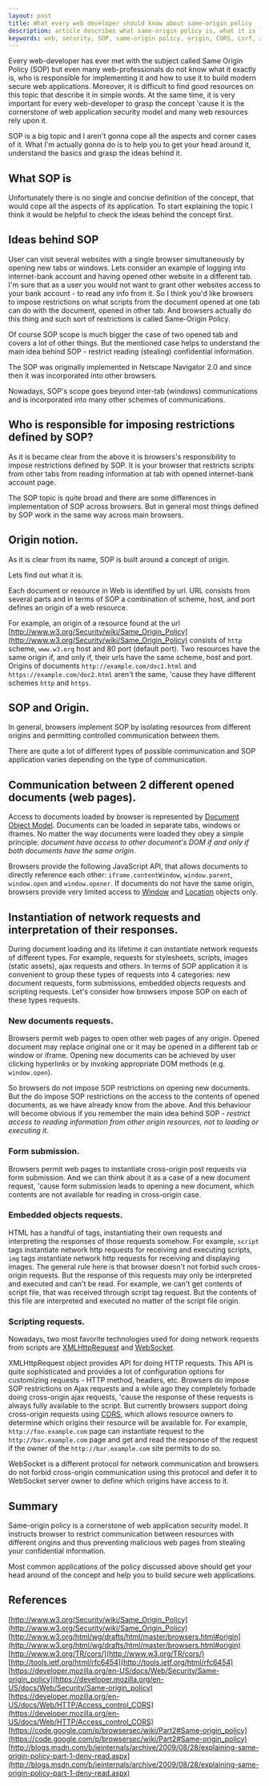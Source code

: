 ```yaml
---
layout: post
title: What every web developer should know about same-origin policy
description: article describes what same-origin policy is, what it is for and how to use it to build robust web applications.
keywords: web, security, SOP, same-origin policy, origin, CORS, csrf, xss, XMLHttpRequest, WebSocket
---
```


Every web-developer has ever met with the subject called Same Origin Policy (SOP) but even many web-professionals do not know what it exactly is, who is responsible for implementing it and how to use it to build modern secure web applications. Moreover, it is difficult to find good resources on this topic that describe it in simple words. At the same time, it is very important for every web-developer to grasp the concept 'cause it is the cornerstone of web application security model and many web resources rely upon it.

SOP is a big topic and I aren't gonna cope all the aspects and corner cases of it. What I'm actually gonna do is to help you to get your head around it, understand the basics and grasp the ideas behind it.

## What SOP is
Unfortunately there is no single and concise definition of the concept, that would cope all the aspects of its application.
To start explaining the topic I think it would be helpful to check the ideas behind the concept first.

## Ideas behind SOP
User can visit several websites with a single browser simultaneously by opening new tabs or windows.
Lets consider an example of logging into internet-bank account and having opened other website in a different tab. I'm sure that as a user you would not want to grant other websites access to your bank account - to read any info from it. So I think you'd like browsers to impose restrictions on what scripts from the document opened at one tab can do with the document, opened in other tab. And browsers actually do this thing and such sort of restrictions is called Same-Origin Policy.

Of course SOP scope is much bigger the case of two opened tab and covers a lot of other things.
But the mentioned case helps to understand the main idea behind SOP - restrict reading (stealing) confidential information.

The SOP was originally implemented in Netscape Navigator 2.0 and since then it was incorporated into other browsers.  

Nowadays, SOP's scope goes beyond inter-tab (windows) communications and is incorporated into many other schemes of communications.

## Who is responsible for imposing restrictions defined by SOP?
As it is became clear from the above it is browsers's responsibility to impose restrictions defined by SOP. It is your browser that restricts scripts from other tabs from reading information at tab with opened internet-bank account page.

The SOP topic is quite broad and there are some differences in implementation of SOP across browsers. But in general most things defined by SOP work in the same way across main browsers.

## Origin notion.
As it is clear from its name, SOP is built around a concept of origin.


Lets find out what it is.

Each document or resource in Web is identified by url.
URL consists from several parts and in terms of SOP a combination of scheme, host, and port defines an origin of a web resource.

For example, an origin of a resource found at the url [http://www.w3.org/Security/wiki/Same_Origin_Policy](http://www.w3.org/Security/wiki/Same_Origin_Policy) consists of `http` scheme, `www.w3.org` host and 80 port (default port).
Two resources have the same origin if, and only if, their urls have the same scheme, host and port. Origins of documents `http://example.com/doc1.html` and `https://example.com/doc2.html` aren't the same, 'cause they have different schemes `http` and `https`.

## SOP and Origin.
In general, browsers implement SOP by isolating resources from different origins and permitting controlled communication between them.

There are quite a lot of different types of possible communication and SOP application varies depending on the type of communication.

## Communication between 2 different opened documents (web pages).
Access to documents loaded by browser is represented by [Document Object Model](https://www.wikiwand.com/en/Document_Object_Model).
Documents can be loaded in separate tabs, windows or iframes. No matter the way documents were loaded they obey a simple principle: _document have access to other document's DOM if and only if both documents have the same origin_.

Browsers provide the following JavaScript API, that allows documents to directly reference each other: `iframe.contentWindow`, `window.parent`, `window.open` and `window.opener`.
If documents do not have the same origin, browsers provide very limited access to [Window](https://developer.mozilla.org/en-US/docs/Web/API/Window) and [Location](https://developer.mozilla.org/en-US/docs/Web/API/Location) objects only.

## Instantiation of network requests and interpretation of their responses.
During document loading and its lifetime it can instantiate network requests of different types. For example, requests for stylesheets, scripts, images (static assets), ajax requests and others.
In terms of SOP application it is convenient to group these types of requests into 4 categories: new document requests, form submissions, embedded objects requests and scripting requests.
Let's consider how browsers impose SOP on each of these types requests.

### New documents requests.
Browsers permit web pages to open other web pages of any origin. Opened document may replace original one or it may be opened in a different tab or window or iframe.
Opening new documents can be achieved by user clicking hyperlinks or by invoking appropriate DOM methods (e.g. `window.open`).

So browsers do not impose SOP restrictions on opening new documents. But the do impose SOP restrictions on the access to the contents of opened documents, as we have already know from the above. And this behaviour will become obvious if you remember the main idea behind SOP - _restrict access to reading information from other origin resources, not to loading or executing it_.

### Form submission.
Browsers permit web pages to instantiate cross-origin post requests via form submission. And we can think about it as a case of a new document request, 'cause form submission leads to opening a new document, which contents are not available for reading in cross-origin case.

### Embedded objects requests.
HTML has a handful of tags, instantiating their own requests and interpreting the responses of those requests somehow.
For example, `script` tags instantiate network http requests for receiving and executing scripts, `img` tags instantiate network http requests for receiving and displaying images.
The general rule here is that browser doesn't not forbid such cross-origin requests. But the response of this requests may only be interpreted and executed and can't be read.
For example, we can't get contents of script file, that was received through script tag request. But the contents of this file are interpreted and executed no matter of the script file origin.

### Scripting requests.
Nowadays, two most favorite technologies used for doing network requests from scripts are [XMLHttpRequest](https://www.wikiwand.com/en/XMLHttpRequest) and [WebSocket](https://www.wikiwand.com/en/WebSocket).

XMLHttpRequest object provides API for doing HTTP requests. This API is quite sophisticated and provides a lot of configuration options for customizing requests - HTTP method, headers, etc.
Browsers do impose SOP restrictions on Ajax requests and a while ago they completely forbade doing cross-origin ajax requests, 'cause the response of these requests is always fully available to the script.
But currently browsers support doing cross-origin requests using [CORS](https://www.wikiwand.com/en/Cross-origin_resource_sharing), which allows resource owners to determine which origins their resource will be available for.
For example, `http://foo.example.com` page can instantiate request to the `http://bar.example.com` page and get and read the response of the request if the owner of the `http://bar.example.com` site permits to do so.

WebSocket is a different protocol for network communication and browsers do not forbid cross-origin communication using this protocol and defer it to WebSocket server owner to define which origins have access to it.

## Summary
Same-origin policy is a cornerstone of web application security model. It instructs browser to restrict communication between resources with different origins and thus preventing malicious web pages from stealing your confidential information.

Most common applications of the policy discussed above should get your head around of the concept and help you to build secure web applications.

## References
[http://www.w3.org/Security/wiki/Same_Origin_Policy](http://www.w3.org/Security/wiki/Same_Origin_Policy)  
[http://www.w3.org/html/wg/drafts/html/master/browsers.html#origin](http://www.w3.org/html/wg/drafts/html/master/browsers.html#origin)  
[http://www.w3.org/TR/cors/](http://www.w3.org/TR/cors/)  
[http://tools.ietf.org/html/rfc6454](http://tools.ietf.org/html/rfc6454)  
[https://developer.mozilla.org/en-US/docs/Web/Security/Same-origin_policy](https://developer.mozilla.org/en-US/docs/Web/Security/Same-origin_policy)  
[https://developer.mozilla.org/en-US/docs/Web/HTTP/Access_control_CORS](https://developer.mozilla.org/en-US/docs/Web/HTTP/Access_control_CORS)  
[https://code.google.com/p/browsersec/wiki/Part2#Same-origin_policy](https://code.google.com/p/browsersec/wiki/Part2#Same-origin_policy)  
[http://blogs.msdn.com/b/ieinternals/archive/2009/08/28/explaining-same-origin-policy-part-1-deny-read.aspx](http://blogs.msdn.com/b/ieinternals/archive/2009/08/28/explaining-same-origin-policy-part-1-deny-read.aspx)   
